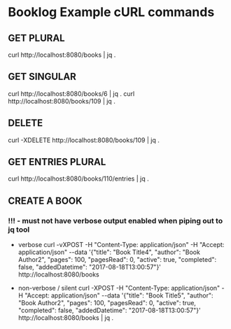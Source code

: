 # Booklog Example cURL commands

## GET PLURAL
curl http://localhost:8080/books | jq .
## GET SINGULAR
curl http://localhost:8080/books/6 | jq .
curl http://localhost:8080/books/109 | jq .
## DELETE
curl -XDELETE http://localhost:8080/books/109 | jq .
## GET ENTRIES PLURAL
curl http://localhost:8080/books/110/entries | jq .

## CREATE A BOOK
### !!! - must not have verbose output enabled when piping out to jq tool

- verbose
curl -vXPOST -H "Content-Type: application/json" -H "Accept: application/json" --data '{"title": "Book Title4", "author": "Book Author2", "pages": 100, "pagesRead": 0, "active": true, "completed": false, "addedDatetime": "2017-08-18T13:00:57"}' http://localhost:8080/books

- non-verbose / silent
curl -XPOST -H "Content-Type: application/json" -H "Accept: application/json" --data '{"title": "Book Title5", "author": "Book Author2", "pages": 100, "pagesRead": 0, "active": true, "completed": false, "addedDatetime": "2017-08-18T13:00:57"}' http://localhost:8080/books | jq .

